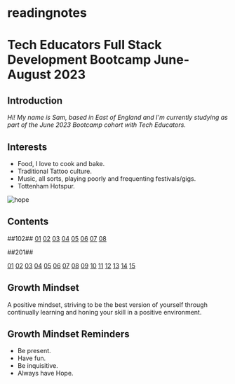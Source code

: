 # readingnotes
# Tech Educators Full Stack Development Bootcamp June-August 2023 #

## Introduction ##

*Hi!  My name is Sam, based in East of England and I'm currently studying as part of the June 2023 Bootcamp cohort with Tech Educators.*

## Interests ##
- Food, I love to cook and bake.
- Traditional Tattoo culture.
- Music, all sorts, playing poorly and frequenting festivals/gigs.
- Tottenham Hotspur.

![hope](https://i.pinimg.com/736x/fb/54/91/fb54917759181759c0918b20a6df6bfb.jpg "hope")

## Contents ##
##102##
[01](/Projects/readingnotes/notes_102/notes1)
[02](/Users/samcarter/Projects/readingnotes/notes_102/notes2)
[03](/Users/samcarter/Projects/readingnotes/notes_102/notes3)
[04](/Users/samcarter/Projects/readingnotes/notes_102/notes4)
[05](/Users/samcarter/Projects/readingnotes/notes_102/notes5)
[06](/Users/samcarter/Projects/readingnotes/notes_102/notes6)
[07](/Users/samcarter/Projects/readingnotes/notes_102/notes7)
[08](/Users/samcarter/Projects/readingnotes/notes_102/notes8)

##201##

[01](/Users/samcarter/Projects/readingnotes/notes_201/notes1)
[02](/Users/samcarter/Projects/readingnotes/notes_201/notes2)
[03](/Users/samcarter/Projects/readingnotes/notes_201/notes3)
[04](/Users/samcarter/Projects/readingnotes/notes_201/notes4)
[05](/Users/samcarter/Projects/readingnotes/notes_201/notes5)
[06](/Users/samcarter/Projects/readingnotes/notes_201/notes6)
[07](/Users/samcarter/Projects/readingnotes/notes_201/notes7)
[08](/Users/samcarter/Projects/readingnotes/notes_201/notes8)
[09](/Users/samcarter/Projects/readingnotes/notes_201/notes9)
[10](/Users/samcarter/Projects/readingnotes/notes_201/notes10)
[11](/Users/samcarter/Projects/readingnotes/notes_201/notes11)
[12](/Users/samcarter/Projects/readingnotes/notes_201/notes12)
[13](/Users/samcarter/Projects/readingnotes/notes_201/notes13)
[14](/Users/samcarter/Projects/readingnotes/notes_201/notes14)
[15](/Users/samcarter/Projects/readingnotes/notes_201/notes15)

## Growth Mindset ##

A positive mindset, striving to be the best version of yourself through continually learning and honing your skill in a positive environment.

## Growth Mindset Reminders ##
- Be present.
- Have fun.
- Be inquisitive.
- Always have Hope.

